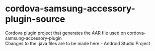 # cordova-samsung-accessory-plugin-source
Cordova plugin project that generates the AAR file used on cordova-samsung-accessory-plugin 
<br>
Changes to the .java files are to be made here - Android Studio Project
